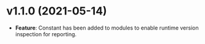 # v1.1.0 (2021-05-14)

* **Feature**: Constant has been added to modules to enable runtime version inspection for reporting.

